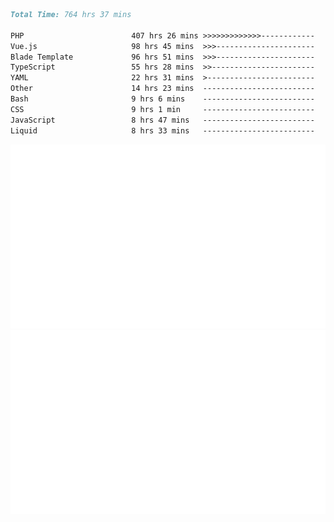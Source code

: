 <!--START_SECTION:waka-->

```markdown
Total Time: 764 hrs 37 mins

PHP                        407 hrs 26 mins >>>>>>>>>>>>>------------   52.30 %
Vue.js                     98 hrs 45 mins  >>>----------------------   12.68 %
Blade Template             96 hrs 51 mins  >>>----------------------   12.43 %
TypeScript                 55 hrs 28 mins  >>-----------------------   07.12 %
YAML                       22 hrs 31 mins  >------------------------   02.89 %
Other                      14 hrs 23 mins  -------------------------   01.85 %
Bash                       9 hrs 6 mins    -------------------------   01.17 %
CSS                        9 hrs 1 min     -------------------------   01.16 %
JavaScript                 8 hrs 47 mins   -------------------------   01.13 %
Liquid                     8 hrs 33 mins   -------------------------   01.10 %
```

<!--END_SECTION:waka-->
<p align="center">
    <img src="https://raw.githubusercontent.com/rjp2525/rjp2525/output/generated/overview.svg">
    <img src="https://raw.githubusercontent.com/rjp2525/rjp2525/output/generated/languages.svg">
</p>
